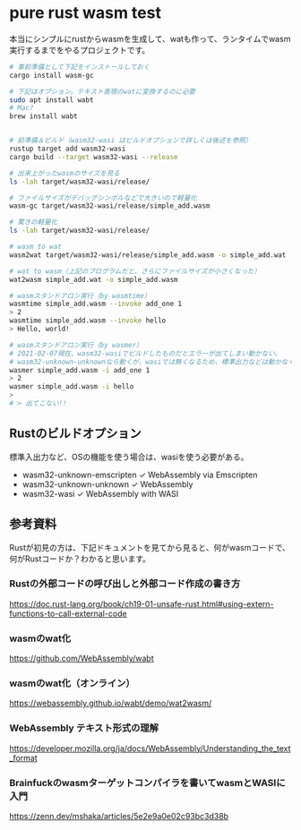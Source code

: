 # pure rust wasm test

本当にシンプルにrustからwasmを生成して、watも作って、ランタイムでwasm実行するまでをやるプロジェクトです。

```bash
# 事前準備として下記をインストールしておく
cargo install wasm-gc

# 下記はオプション。テキスト表現のwatに変換するのに必要
sudo apt install wabt
# Mac?
brew install wabt
```

```bash

# 前準備＆ビルド（wasm32-wasi はビルドオプションで詳しくは後述を参照）
rustup target add wasm32-wasi
cargo build --target wasm32-wasi --release

# 出来上がったwasmのサイズを見る
ls -lah target/wasm32-wasi/release/

# ファイルサイズがデバッグシンボルなどで大きいので軽量化
wasm-gc target/wasm32-wasi/release/simple_add.wasm

# 驚きの軽量化
ls -lah target/wasm32-wasi/release/

# wasm to wat
wasm2wat target/wasm32-wasi/release/simple_add.wasm -o simple_add.wat

# wat to wasm（上記のプログラムだと、さらにファイルサイズが小さくなった）
wat2wasm simple_add.wat -o simple_add.wasm

# wasmスタンドアロン実行（by wasmtime）
wasmtime simple_add.wasm --invoke add_one 1
> 2
wasmtime simple_add.wasm --invoke hello
> Hello, world!

# wasmスタンドアロン実行（by wasmer）
# 2021-02-07現在、wasm32-wasiでビルドしたものだとエラーが出てしまい動かない。
# wasm32-unknown-unknownなら動くが、wasiでは無くなるため、標準出力などは動かなくなる。。。
wasmer simple_add.wasm -i add_one 1
> 2
wasmer simple_add.wasm -i hello
>
# > 出てこない!!

```

## Rustのビルドオプション

標準入出力など、OSの機能を使う場合は、wasiを使う必要がある。

* wasm32-unknown-emscripten	✓	WebAssembly via Emscripten
* wasm32-unknown-unknown	✓	WebAssembly
* wasm32-wasi	✓	WebAssembly with WASI

## 参考資料

Rustが初見の方は、下記ドキュメントを見てから見ると、何がwasmコードで、何がRustコードか？わかると思います。

### Rustの外部コードの呼び出しと外部コード作成の書き方
https://doc.rust-lang.org/book/ch19-01-unsafe-rust.html#using-extern-functions-to-call-external-code

### wasmのwat化
https://github.com/WebAssembly/wabt

### wasmのwat化（オンライン）
https://webassembly.github.io/wabt/demo/wat2wasm/

### WebAssembly テキスト形式の理解
https://developer.mozilla.org/ja/docs/WebAssembly/Understanding_the_text_format

### Brainfuckのwasmターゲットコンパイラを書いてwasmとWASIに入門
https://zenn.dev/mshaka/articles/5e2e9a0e02c93bc3d38b
